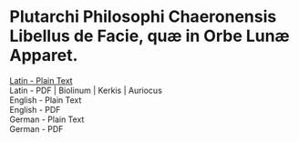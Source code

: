 # Plutarchi Philosophi Chaeronensis Libellus de Facie, quæ in Orbe Lunæ Apparet.

[Latin - Plain Text](full-text-latin.md)  
Latin - PDF | Biolinum | Kerkis | Auriocus  
English - Plain Text  
English - PDF  
German - Plain Text  
German - PDF  
